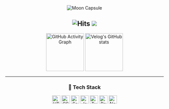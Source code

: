 <div align="center">

  <img src="https://capsule-render.vercel.app/api?type=soft&color=0:4A90E2,100:8A2BE2&height=180&text=Hi,%20I'm%20Moon!%20&fontSize=80&fontAlign=50&fontColor=FFFFFF&animation=fadeIn&stroke=FFFFFF&strokeWidth=1" alt="Moon Capsule">

</div>


<div align="center">

  ![Hits](https://hits.seeyoufarm.com/api/count/incr/badge.svg?url=https%3A%2F%2Fgithub.com%2FMooneunjun%2Fhit-counter&count_bg=%23F12121&title_bg=%23555555&icon=lastpass.svg&icon_color=%23E7E7E7&title=Views&edge_flat=false) <img
      src="https://img.shields.io/badge/MoonDevlog-3DDC84?style=badge&logo=Velog&logoColor=white"
  />
  ---
</div>

<div align="center">
<img
  src="https://github-readme-activity-graph.vercel.app/graph?username=Mooneunjun&theme=github-compact"
  alt="GitHub Activity Graph"
  height="120"
/> <img
  src="https://velog-readme-stats.vercel.app/api?name=moon_dev"
  alt="Velog's GitHub stats"
  height="120"
/>
</div>

---


<div align="center">

  ### 🚀 Tech Stack

  <div>
    <img
      src="https://img.shields.io/badge/html5-%23E34F26.svg?style=for-the-badge&logo=html5&logoColor=white"
      alt="HTML5"
      style="height: 26px"
    />
    <img
      src="https://img.shields.io/badge/css3-%231572B6.svg?style=for-the-badge&logo=css3&logoColor=white"
      alt="CSS3"
      style="height: 26px"
    />
    <img
      src="https://img.shields.io/badge/sass-%23CC6699.svg?style=for-the-badge&logo=sass&logoColor=white"
      alt="Sass"
      style="height: 26px"
    />
    <img
      src="https://img.shields.io/badge/javascript-%23F7DF1E.svg?style=for-the-badge&logo=javascript&logoColor=white"
      alt="JavaScript"
      style="height: 26px"
    />
    <img
      src="https://img.shields.io/badge/typescript-%23007ACC.svg?style=for-the-badge&logo=typescript&logoColor=white"
      alt="TypeScript"
      style="height: 26px"
    />
    <img
      src="https://img.shields.io/badge/react-%2361DAFB.svg?style=for-the-badge&logo=react&logoColor=white"
      alt="React"
      style="height: 26px"
    />
    <img
      src="https://img.shields.io/badge/next.js-%23000000.svg?style=for-the-badge&logo=next.js&logoColor=white"
      alt="Next.js"
      style="height: 26px"
    />
  </div>
</div>
